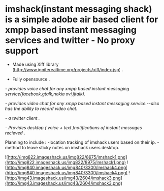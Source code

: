 # **imshack(instant messaging shack)** is a simple adobe air based client for xmpp based instant messaging services and twitter - No proxy support #

- Made using Xiff library (http://www.igniterealtime.org/projects/xiff/index.jsp) .

- Fully opensource .

_- provides voice chat for any xmpp based instant messaging service(facebook,gtalk,nokia ovi,ljtalk)._

_- provides video chat for any xmpp based instant messaging service.--also has the ability to record video chat._

_- a twitter client ._

_- Provides desktop ( voice + text )notifications of instant messages recieved ._

Planning to include :
-location tracking of imshack users based on their ip.
-method to leave sticky notes on imshack users desktop.

![http://img822.imageshack.us/img822/8975/imshack1.png](http://img822.imageshack.us/img822/8975/imshack1.png)
![http://img840.imageshack.us/img840/3300/imshack4.png](http://img840.imageshack.us/img840/3300/imshack4.png)
![http://img43.imageshack.us/img43/2604/imshack3.png](http://img43.imageshack.us/img43/2604/imshack3.png)